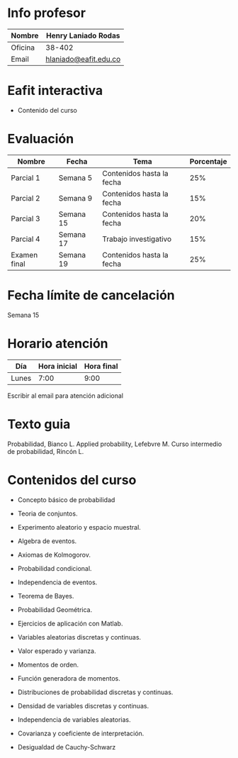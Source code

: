 # Info profesor

| Nombre  | Henry Laniado Rodas   |
| ------- | --------------------- |
| Oficina | 38-402                |
| Email   | hlaniado@eafit.edu.co |

# Eafit interactiva

- Contenido del curso

# Evaluación

| Nombre       | Fecha     | Tema                      | Porcentaje |
| ------------ | --------- | ------------------------- | ---------- |
| Parcial 1    | Semana 5  | Contenidos hasta la fecha | 25%        |
| Parcial 2    | Semana 9  | Contenidos hasta la fecha | 15%        |
| Parcial 3    | Semana 15 | Contenidos hasta la fecha | 20%        |
| Parcial 4    | Semana 17 | Trabajo investigativo     | 15%        |
| Examen final | Semana 19 | Contenidos hasta la fecha | 25%        |

# Fecha límite de cancelación

Semana 15

# Horario atención

| Día   | Hora inicial | Hora final |
| ----- | ------------ | ---------- |
| Lunes | 7:00         | 9:00       |

Escribir al email para atención adicional

# Texto guia

Probabilidad, Bianco L.
Applied probability, Lefebvre M.
Curso intermedio de probabilidad, Rincón L.

# Contenidos del curso

- Concepto básico de probabilidad

- Teoria de conjuntos.

- Experimento aleatorio y espacio muestral.

- Algebra de eventos.

- Axiomas de Kolmogorov.

- Probabilidad condicional.

- Independencia de eventos.

- Teorema de Bayes.

- Probabilidad Geométrica.

- Ejercicios de aplicación con Matlab.

- Variables aleatorias discretas y continuas.

- Valor esperado y varianza.

- Momentos de orden.

- Función generadora de momentos.

- Distribuciones de probabilidad discretas y continuas.

- Densidad de variables discretas y continuas.

- Independencia de variables aleatorias.

- Covarianza y coeficiente de interpretación.

- Desigualdad de Cauchy-Schwarz
